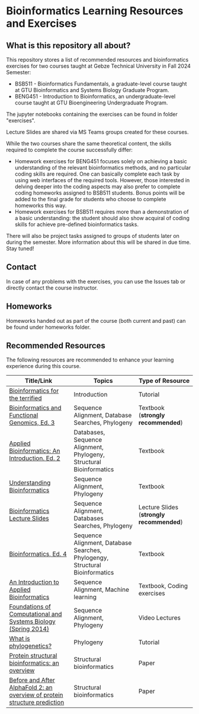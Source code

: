 # Bioinformatics Learning Resources and Exercises

## What is this repository all about? 

This repository stores a list of recommended resources and bioinformatics exercises for two courses taught at Gebze Technical University in Fall 2024 Semester:
* BSB511 - Bioinformatics Fundamentals, a graduate-level course taught at GTU Bioinformatics and Systems Biology Graduate Program.
* BENG451 - Introduction to Bioinformatics, an undergraduate-level course taught at GTU Bioengineering Undergraduate Program.

The jupyter notebooks containing the exercises can be found in folder "exercises". 

Lecture Slides are shared via MS Teams groups created for these courses.

While the two courses share the same theoretical content, the skills required to complete the course successfully differ:

* Homework exercises for BENG451 focuses solely on achieving a basic understanding of the relevant bioinformatics methods, and no particular coding skills are required. One can basically complete each task by using web interfaces of the required tools. However, those interested in delving deeper into the coding aspects may also prefer to complete coding homeworks assigned to BSB511 students. Bonus points will be added to the final grade for students who choose to complete homeworks this way.
* Homework exercises for BSB511 requires more than a demonstration of a basic understanding: the student should also show acquiral of coding skills for achieve pre-defined bioinformatics tasks.

There will also be project tasks assigned to groups of students later on during the semester. More information about this will be shared in due time. Stay tuned!

## Contact

In case of any problems with the exercises, you can use the Issues tab or directly contact the course instructor.

## Homeworks

Homeworks handed out as part of the course (both current and past) can be found under homeworks folder. 

## Recommended Resources

The following resources are recommended to enhance your learning experience during this course.

| Title/Link | Topics | Type of Resource |
------------|---------|-----------------
[Bioinformatics for the terrified](https://www.ebi.ac.uk/training/online/courses/bioinformatics-terrified/what-bioinformatics/) | Introduction | Tutorial
[Bioinformatics and Functional Genomics, Ed. 3](https://www.wiley.com/en-ca/Bioinformatics+and+Functional+Genomics%2C+3rd+Edition-p-9781118581780) | Sequence Alignment, Database Searches, Phylogeny | Textbook (**strongly recommended**)
[Applied Bioinformatics: An Introduction. Ed. 2](https://link.springer.com/book/10.1007/978-3-319-68301-0) | Databases, Sequence Alignment, Phylogeny, Structural Bioinformatics | Textbook
[Understanding Bioinformatics](https://www.routledge.com/Understanding-Bioinformatics/Zvelebil-Baum/p/book/9780815340249?srsltid=AfmBOooRKPbbwr2XLz3r4F8Uiv0cxFQn6fgQqsxhM5fi29Kywtu3Wpvq) | Sequence Alignment, Phylogeny | Textbook
[Bioinformatics Lecture Slides](https://bioboot.github.io/bimm143_W20/) | Sequence Alignment, Databases Searches, Phylogeny | Lecture Slides (**strongly recommended**) 
[Bioinformatics, Ed. 4](https://www.wiley.com/en-gb/Bioinformatics%2C+4th+Edition-p-9781119335580) | Sequence Alignment, Database Searches, Phylogengy, Structural Bioinformatics | Textbook
[An Introduction to Applied Bioinformatics](https://readiab.org/introduction.html) | Sequence Alignment, Machine learning | Textbook, Coding exercises
[Foundations of Computational and Systems Biology (Spring 2014)](https://ocw.mit.edu/courses/7-91j-foundations-of-computational-and-systems-biology-spring-2014/video_galleries/video-lectures/) | Sequence Alignment, Phylogeny | Video Lectures
[What is phylogenetics?](https://www.ebi.ac.uk/training/online/courses/introduction-to-phylogenetics/what-is-phylogenetics/) | Phylogeny | Tutorial
[Protein structural bioinformatics: an overview](https://doi.org/10.1016/j.compbiomed.2022.105695) | Structural bioinformatics | Paper
[Before and After AlphaFold 2: an overview of protein structure prediction](https://pmc.ncbi.nlm.nih.gov/articles/PMC10011655/) | Structural bioinformatics | Paper





